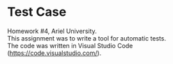# Test Case
Homework #4, Ariel University.<br>
This assignment was to write a tool for automatic tests.<br>
The code was written in Visual Studio Code (https://code.visualstudio.com/).
